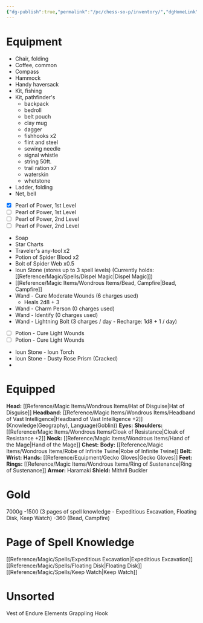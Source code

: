 ```yaml
---
{"dg-publish":true,"permalink":"/pc/chess-so-p/inventory/","dgHomeLink":true,"dgPassFrontmatter":false}
---
```


# Equipment
- Chair, folding
- Coffee, common
- Compass
- Hammock
- Handy haversack
- Kit, fishing
- Kit, pathfinder's
	- backpack
	- bedroll
	- belt pouch
	- clay mug
	- dagger
	- fishhooks x2
	- flint and steel
	- sewing needle
	- signal whistle
	- string 50ft.
	- trail ration x7
	- waterskin
	- whetstone
- Ladder, folding
- Net, bell
- [x] Pearl of Power, 1st Level
- [ ] Pearl of Power, 1st Level
- [ ] Pearl of Power, 2nd Level
- [ ] Pearl of Power, 2nd Level
- Soap
- Star Charts
- Traveler's any-tool x2
- Potion of Spider Blood x2
- Bolt of Spider Web x0.5
- Ioun Stone (stores up to 3 spell levels) (Currently holds: [[Reference/Magic/Spells/Dispel Magic|Dispel Magic]])
- [[Reference/Magic Items/Wondrous Items/Bead, Campfire|Bead, Campfire]]
- Wand - Cure Moderate Wounds (6 charges used)
	- Heals 2d8 + 3
- Wand - Charm Person (0 charges used)
- Wand - Identify (0 charges used)
- Wand - Lightning Bolt (3 charges / day - Recharge: 1d8 + 1 / day)
- [ ] Potion - Cure Light Wounds
- [ ] Potion - Cure Light Wounds
- Ioun Stone - Ioun Torch
- Ioun Stone - Dusty Rose Prism (Cracked)
- 

# Equipped
**Head:** [[Reference/Magic Items/Wondrous Items/Hat of Disguise|Hat of Disguise]]
**Headband:** [[Reference/Magic Items/Wondrous Items/Headband of Vast Intelligence|Headband of Vast Intelligence +2]] (Knowledge(Geography), Language(Goblin))
**Eyes:**
**Shoulders:** [[Reference/Magic Items/Wondrous Items/Cloak of Resistance|Cloak of Resistance +2]]
**Neck:** [[Reference/Magic Items/Wondrous Items/Hand of the Mage|Hand of the Mage]]
**Chest:**
**Body:** [[Reference/Magic Items/Wondrous Items/Robe of Infinite Twine|Robe of Infinite Twine]]
**Belt:**
**Wrist:**
**Hands:** [[Reference/Equipment/Gecko Gloves|Gecko Gloves]]
**Feet:**
**Rings:** [[Reference/Magic Items/Wondrous Items/Ring of Sustenance|Ring of Sustenance]]
**Armor:** Haramaki
**Shield:** Mithril Buckler

# Gold
7000g
-1500 (3 pages of spell knowledge - Expeditious Excavation, Floating Disk, Keep Watch)
-360 (Bead, Campfire)

# Page of Spell Knowledge
[[Reference/Magic/Spells/Expeditious Excavation|Expeditious Excavation]]
[[Reference/Magic/Spells/Floating Disk|Floating Disk]]
[[Reference/Magic/Spells/Keep Watch|Keep Watch]]

# Unsorted
Vest of Endure Elements
Grappling Hook